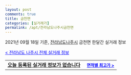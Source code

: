 ```yaml
---
layout: post
comments: true
title: 금천면
categories: [실거래가]
permalink: /apt/전라남도나주시금천면
---
```


2021년 09월 18일 기준, <a href="/apt/전라남도나주시">전라남도나주시</a> 금천면 한달간 실거래 정보

<a style="color: blue;" href="/apt/전라남도나주시">< 전라남도 나주시 전체 실거래 정보</a>
<!---- start ---->
<table>
  <tr>
    <td colspan="4" style="font-weight: bold;"><a href="/apt/전라남도나주시금천면{name_without_space}">오늘 등록된 실거래 정보가 없습니다</a> &nbsp;&nbsp;&nbsp; <a style="color: blue; font-size: smaller;" href="/apt/전라남도나주시금천면{name_without_space}">면적별 최고가 ></a></td>
  </tr>
    
</table>
<!---- end ---->
    
